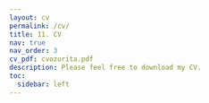 ```yaml
---
layout: cv
permalink: /cv/
title: 11. CV
nav: true
nav_order: 3
cv_pdf: cvozurita.pdf
description: Please feel free to download my CV.
toc:
  sidebar: left
---
```

